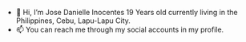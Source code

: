 - 👋 Hi, I’m Jose Danielle Inocentes 19 Years old currently living in the Philippines, Cebu, Lapu-Lapu City.
- 📫 You can reach me through my social accounts in my profile.

<!---
boi-daaniel/boi-daaniel is a ✨ special ✨ repository because its `README.md` (this file) appears on your GitHub profile.
You can click the Preview link to take a look at your changes.
--->
